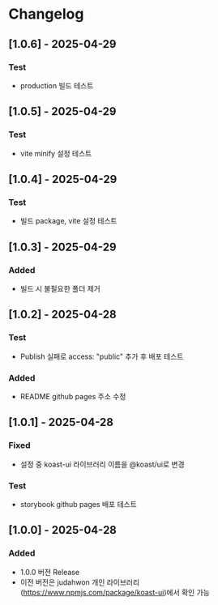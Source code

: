 # Changelog

## [1.0.6] - 2025-04-29
### Test
- production 빌드 테스트

## [1.0.5] - 2025-04-29
### Test
- vite minify 설정 테스트

## [1.0.4] - 2025-04-29
### Test
- 빌드 package, vite 설정 테스트

## [1.0.3] - 2025-04-29
### Added
- 빌드 시 불필요한 폴더 제거

## [1.0.2] - 2025-04-28
### Test
- Publish 실패로 access: "public" 추가 후 배포 테스트
### Added
- README github pages 주소 수정

## [1.0.1] - 2025-04-28
### Fixed
- 설정 중 koast-ui 라이브러리 이름을 @koast/ui로 변경
### Test
- storybook github pages 배포 테스트

## [1.0.0] - 2025-04-28
### Added
- 1.0.0 버전 Release
- 이전 버전은 judahwon 개인 라이브러리(https://www.npmjs.com/package/koast-ui)에서 확인 가능